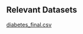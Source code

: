 ## Relevant Datasets
[diabetes_final.csv](https://github.com/user-attachments/files/16102412/diabetes_final.csv)
